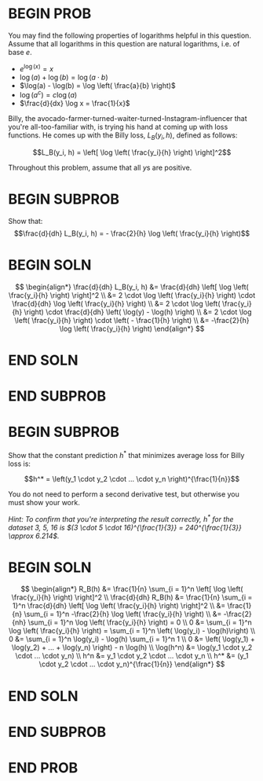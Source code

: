 # BEGIN PROB

<!-- <i>Source: [Fall 2021 Final Exam](../fa21-final/index.html), Problem 4</i> -->

You may find the following properties of logarithms helpful in this question. Assume that all logarithms in this question are natural logarithms, i.e. of base $e$.

- $e^{\log(x)} = x$
- $\log(a) + \log(b) = \log(a \cdot b)$
- $\log(a) - \log(b) = \log \left( \frac{a}{b} \right)$
- $\log(a^c) = c \log (a)$
- $\frac{d}{dx} \log x = \frac{1}{x}$

Billy, the avocado-farmer-turned-waiter-turned-Instagram-influencer that you're all-too-familiar with, is trying his hand at coming up with loss functions. He comes up with the Billy loss, $L_B(y_i, h)$, defined as follows:

$$L_B(y_i, h) = \left[ \log \left( \frac{y_i}{h} \right) \right]^2$$

Throughout this problem, assume that all $y$s are positive.

# BEGIN SUBPROB

Show that: $$\frac{d}{dh} L_B(y_i, h) = - \frac{2}{h} \log \left( \frac{y_i}{h} \right)$$

# BEGIN SOLN

$$
\begin{align*}
    \frac{d}{dh} L_B(y_i, h) &= \frac{d}{dh} \left[ \log \left( \frac{y_i}{h} \right) \right]^2 \\
    &= 2 \cdot \log \left( \frac{y_i}{h} \right) \cdot \frac{d}{dh} \log \left( \frac{y_i}{h} \right) \\
    &= 2 \cdot \log \left( \frac{y_i}{h} \right) \cdot \frac{d}{dh} \left( \log(y) - \log(h) \right) \\
    &= 2 \cdot \log \left( \frac{y_i}{h} \right) \cdot \left( - \frac{1}{h} \right) \\
    &= -\frac{2}{h} \log \left( \frac{y_i}{h} \right)
\end{align*}
$$

# END SOLN

# END SUBPROB

# BEGIN SUBPROB

Show that the constant prediction $h^*$ that minimizes average loss for Billy loss is:

$$h^* = \left(y_1 \cdot y_2 \cdot ... \cdot y_n \right)^{\frac{1}{n}}$$

You do not need to perform a second derivative test, but otherwise you must show your work.

_Hint: To confirm that you're interpreting the result correctly, $h^*$ for the dataset 3, 5, 16 is $(3 \cdot 5 \cdot 16)^{\frac{1}{3}} = 240^{\frac{1}{3}} \approx 6.214$._

# BEGIN SOLN

$$
\begin{align*}
    R_B(h) &= \frac{1}{n} \sum_{i = 1}^n \left[ \log \left( \frac{y_i}{h} \right) \right]^2 \\
\frac{d}{dh} R_B(h) &= \frac{1}{n} \sum_{i = 1}^n \frac{d}{dh} \left[ \log \left( \frac{y_i}{h} \right) \right]^2 \\
&= \frac{1}{n} \sum_{i = 1}^n -\frac{2}{h} \log \left( \frac{y_i}{h} \right) \\
&= -\frac{2}{nh} \sum_{i = 1}^n \log \left( \frac{y_i}{h} \right) = 0 \\
0 &= \sum_{i = 1}^n \log \left( \frac{y_i}{h} \right) = \sum_{i = 1}^n \left( \log(y_i) - \log(h)\right) \\
0 &= \sum_{i = 1}^n \log(y_i) - \log(h) \sum_{i = 1}^n 1 \\
0 &= \left( \log(y_1) + \log(y_2) + ... + \log(y_n) \right) - n \log(h) \\
\log(h^n) &= \log(y_1 \cdot y_2 \cdot ... \cdot y_n) \\
h^n &= y_1 \cdot y_2 \cdot ... \cdot y_n \\
h^* &= (y_1 \cdot y_2 \cdot ... \cdot y_n)^{\frac{1}{n}}
\end{align*}
$$

# END SOLN

# END SUBPROB

# END PROB
